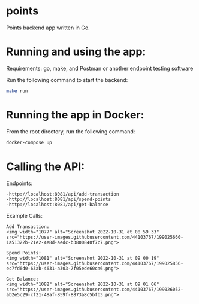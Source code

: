 # points
Points backend app written in Go.

# Running and using the app:
Requirements: go, make, and Postman or another endpoint testing software

Run the following command to start the backend:
```bash
make run
```

# Running the app in Docker:

From the root directory, run the following command:
```bash
docker-compose up
```

# Calling the API:

Endpoints:
```
-http://localhost:8081/api/add-transaction
-http://localhost:8081/api/spend-points
-http://localhost:8081/api/get-balance
```

Example Calls:
```
Add Transaction:
<img width="1077" alt="Screenshot 2022-10-31 at 08 59 33" src="https://user-images.githubusercontent.com/44103767/199025660-1a51322b-21e2-4e8d-aedc-b3800840f7c7.png">

Spend Points:
<img width="1081" alt="Screenshot 2022-10-31 at 09 00 19" src="https://user-images.githubusercontent.com/44103767/199025856-ec7fd6d0-63ab-4631-a303-7f05ede60ca6.png">

Get Balance:
<img width="1082" alt="Screenshot 2022-10-31 at 09 01 06" src="https://user-images.githubusercontent.com/44103767/199026052-ab2e5c29-cf21-48af-859f-8873a8c5bfb3.png">
